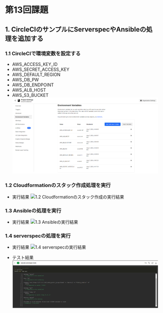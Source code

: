 # 第13回課題

## 1. CircleCIのサンプルにServerspecやAnsibleの処理を追加する
### 1.1 CircleCIで環境変数を設定する
- AWS_ACCESS_KEY_ID
- AWS_SECRET_ACCESS_KEY
- AWS_DEFAULT_REGION
- AWS_DB_PW
- AWS_DB_ENDPOINT
- AWS_ALB_HOST
- AWS_S3_BUCKET
 ![CircleCI環境変数一覧](images/1.1_environment_variables.png)

### 1.2 Cloudformationのスタック作成処理を実行
- 実行結果
 ![1.2 Cloudformationのスタック作成の実行結果](images/1.2_result_CFn)
 
### 1.3 Ansibleの処理を実行
- 実行結果
 ![1.3 Ansibleの実行結果](images/1.3_result_ansible)
 
### 1.4 serverspecの処理を実行
- 実行結果
 ![1.4 serverspecの実行結果](images/1.4_result_serverspec)
 
- テスト結果 
 ![1.5 テスト結果](images/1.5_result_tests.png)
 